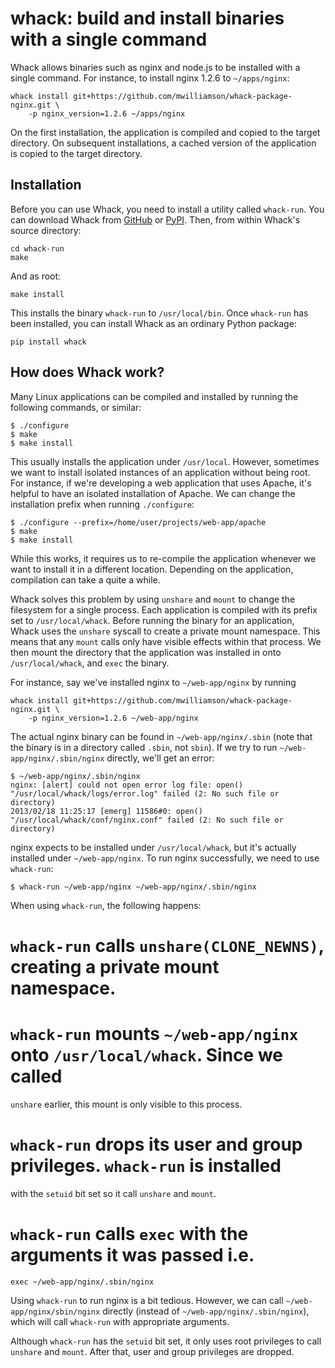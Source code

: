 # whack: build and install binaries with a single command

Whack allows binaries such as nginx and node.js to be installed with a single
command. For instance, to install nginx 1.2.6 to `~/apps/nginx`:

    whack install git+https://github.com/mwilliamson/whack-package-nginx.git \
        -p nginx_version=1.2.6 ~/apps/nginx

On the first installation, the application is compiled and copied to the target
directory. On subsequent installations, a cached version of the application is
copied to the target directory.

## Installation

Before you can use Whack, you need to install a utility called `whack-run`. You
can download Whack from [GitHub][github] or [PyPI][pypi]. Then, from within
Whack's source directory:

```
cd whack-run
make
```

And as root:

```
make install
```

This installs the binary `whack-run` to `/usr/local/bin`. Once `whack-run` has
been installed, you can install Whack as an ordinary Python package:

```
pip install whack
```

[github]: https://github.com/mwilliamson/whack
[pypi]: https://pypi.python.org/pypi/whack

## How does Whack work?

Many Linux applications can be compiled and installed by running the following
commands, or similar:

```
$ ./configure
$ make
$ make install
```

This usually installs the application under `/usr/local`. However, sometimes we
want to install isolated instances of an application without being root. For
instance, if we're developing a web application that uses Apache, it's helpful
to have an isolated installation of Apache. We can change the installation
prefix when running `./configure`:

```
$ ./configure --prefix=/home/user/projects/web-app/apache
$ make
$ make install
```

While this works, it requires us to re-compile the application whenever we
want to install it in a different location. Depending on the application,
compilation can take a quite a while.

Whack solves this problem by using `unshare` and `mount` to change the
filesystem for a single process. Each application is compiled with its
prefix set to `/usr/local/whack`. Before running the binary for an application,
Whack uses the `unshare` syscall to create a private mount namespace. This
means that any `mount` calls only have visible effects within that process. We
then mount the directory that the application was installed in onto
`/usr/local/whack`, and `exec` the binary.

For instance, say we've installed nginx to `~/web-app/nginx` by running

    whack install git+https://github.com/mwilliamson/whack-package-nginx.git \
        -p nginx_version=1.2.6 ~/web-app/nginx

The actual nginx binary can be found in `~/web-app/nginx/.sbin` (note that the
binary is in a directory called `.sbin`, not `sbin`). If we try to
run `~/web-app/nginx/.sbin/nginx` directly, we'll get an error:

```
$ ~/web-app/nginx/.sbin/nginx
nginx: [alert] could not open error log file: open() "/usr/local/whack/logs/error.log" failed (2: No such file or directory)
2013/02/18 11:25:17 [emerg] 11586#0: open() "/usr/local/whack/conf/nginx.conf" failed (2: No such file or directory)
```

nginx expects to be installed under `/usr/local/whack`, but it's actually
installed under `~/web-app/nginx`. To run nginx successfully, we need to use
`whack-run`:

```
$ whack-run ~/web-app/nginx ~/web-app/nginx/.sbin/nginx
```

When using `whack-run`, the following happens:

# `whack-run` calls `unshare(CLONE_NEWNS)`, creating a private mount namespace.
  
# `whack-run` mounts `~/web-app/nginx` onto `/usr/local/whack`. Since we called
  `unshare` earlier, this mount is only visible to this process.
  
# `whack-run` drops its user and group privileges. `whack-run` is installed
  with the `setuid` bit set so it call `unshare` and `mount`.

# `whack-run` calls `exec` with the arguments it was passed i.e.
  `exec ~/web-app/nginx/.sbin/nginx`

Using `whack-run` to run nginx is a bit tedious. However, we can call
`~/web-app/nginx/sbin/nginx` directly (instead of `~/web-app/nginx/.sbin/nginx`),
which will call `whack-run` with appropriate arguments.

Although `whack-run` has the `setuid` bit set, it only uses root privileges
to call `unshare` and `mount`. After that, user and group privileges are dropped.
